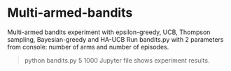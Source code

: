 # Multi-armed-bandits
Multi-armed bandits experiment with epsilon-greedy, UCB, Thompson sampling, Bayesian-greedy and HA-UCB
Run bandits.py with 2 parameters from console: number of arms and number of episodes.
  >python bandits.py 5 1000
Jupyter file shows experiment results.
